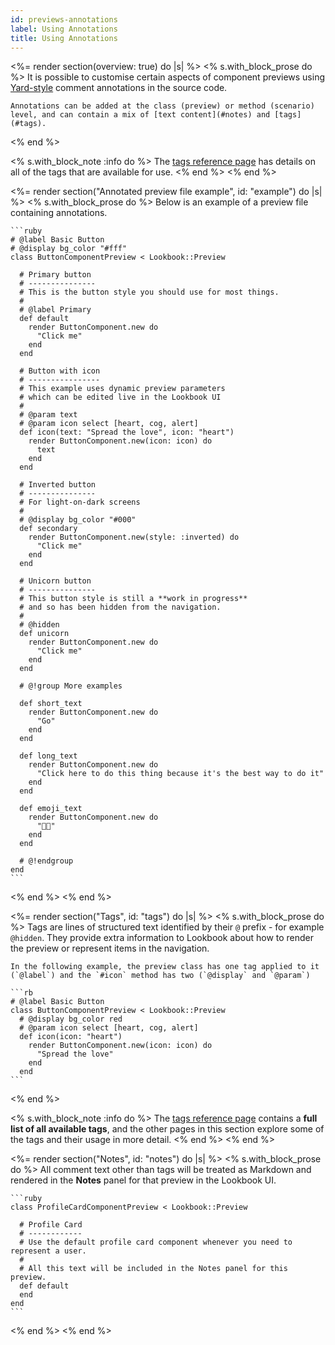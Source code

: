 ```yaml
---
id: previews-annotations
label: Using Annotations
title: Using Annotations
---
```


<%= render section(overview: true) do |s| %>
  <% s.with_block_prose do %>
    It is possible to customise certain aspects of component previews using [Yard-style](https://rubydoc.info/gems/yard/file/docs/Tags.md) comment annotations in the source code.

    Annotations can be added at the class (preview) or method (scenario) level, and can contain a mix of [text content](#notes) and [tags](#tags).
  <% end %>

  <% s.with_block_note :info do %>
    The [tags reference page](<%= guide_url :tags_reference %>) has details on all of the tags that are available for use.
  <% end %>
<% end %>

<%= render section("Annotated preview file example", id: "example") do |s| %>
  <% s.with_block_prose do %>
    Below is an example of a preview file containing annotations.

    ```ruby
    # @label Basic Button
    # @display bg_color "#fff"
    class ButtonComponentPreview < Lookbook::Preview

      # Primary button
      # ---------------
      # This is the button style you should use for most things.
      #
      # @label Primary
      def default
        render ButtonComponent.new do
          "Click me"
        end
      end

      # Button with icon
      # ----------------
      # This example uses dynamic preview parameters
      # which can be edited live in the Lookbook UI
      #
      # @param text
      # @param icon select [heart, cog, alert]
      def icon(text: "Spread the love", icon: "heart")
        render ButtonComponent.new(icon: icon) do
          text
        end
      end

      # Inverted button
      # ---------------
      # For light-on-dark screens
      #
      # @display bg_color "#000"
      def secondary
        render ButtonComponent.new(style: :inverted) do
          "Click me"
        end
      end

      # Unicorn button
      # ---------------
      # This button style is still a **work in progress**
      # and so has been hidden from the navigation.
      #
      # @hidden
      def unicorn
        render ButtonComponent.new do
          "Click me"
        end
      end

      # @!group More examples

      def short_text
        render ButtonComponent.new do
          "Go"
        end
      end

      def long_text
        render ButtonComponent.new do
          "Click here to do this thing because it's the best way to do it"
        end
      end

      def emoji_text
        render ButtonComponent.new do
          "👀📗"
        end
      end

      # @!endgroup
    end
    ```
  <% end %>
<% end %>

<%= render section("Tags", id: "tags") do |s| %>
  <% s.with_block_prose do %>
    Tags are lines of structured text identified by their `@` prefix - for example `@hidden`.
    They provide extra information to Lookbook about how to render the preview or represent items in the navigation.

    In the following example, the preview class has one tag applied to it (`@label`) and the `#icon` method has two (`@display` and `@param`)

    ```rb
    # @label Basic Button
    class ButtonComponentPreview < Lookbook::Preview
      # @display bg_color red
      # @param icon select [heart, cog, alert]
      def icon(icon: "heart")
        render ButtonComponent.new(icon: icon) do
          "Spread the love"
        end
      end
    ```
  <% end %>

  <% s.with_block_note :info do %>
    The [tags reference page](<%= guide_url :tags_reference %>) contains a **full list of all available tags**, and the other pages in this section explore some of the tags and their usage in more detail.
  <% end %>
<% end %>

<%= render section("Notes", id: "notes") do |s| %>
  <% s.with_block_prose do %>
    All comment text other than tags will be treated as Markdown and rendered in the **Notes** panel for that preview in the Lookbook UI.

    ```ruby
    class ProfileCardComponentPreview < Lookbook::Preview 

      # Profile Card
      # ------------
      # Use the default profile card component whenever you need to represent a user.
      #
      # All this text will be included in the Notes panel for this preview.
      def default
      end
    end
    ```
  <% end %>
<% end %>